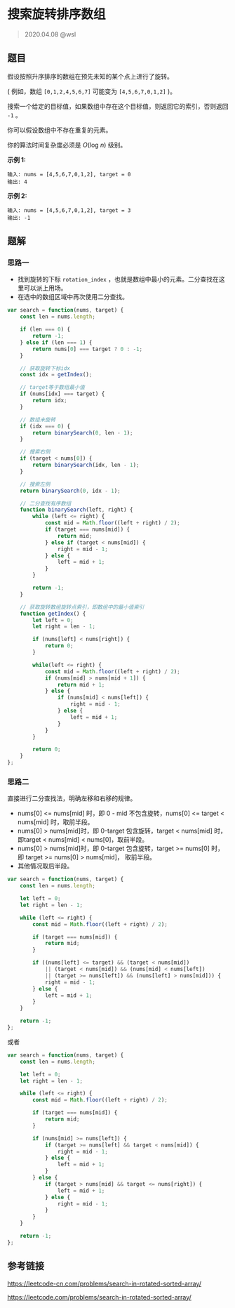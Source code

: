 # 搜索旋转排序数组

> 2020.04.08 @wsl

## 题目

假设按照升序排序的数组在预先未知的某个点上进行了旋转。

( 例如，数组 `[0,1,2,4,5,6,7]` 可能变为 `[4,5,6,7,0,1,2]` )。

搜索一个给定的目标值，如果数组中存在这个目标值，则返回它的索引，否则返回 `-1` 。

你可以假设数组中不存在重复的元素。

你的算法时间复杂度必须是 *O*(log *n*) 级别。

**示例 1:**

```
输入: nums = [4,5,6,7,0,1,2], target = 0
输出: 4
```

**示例 2:**

```
输入: nums = [4,5,6,7,0,1,2], target = 3
输出: -1
```



## 题解

### 思路一

- 找到旋转的下标 `rotation_index` ，也就是数组中最小的元素。二分查找在这里可以派上用场。
- 在选中的数组区域中再次使用二分查找。

```js
var search = function(nums, target) {
    const len = nums.length;

    if (len === 0) {
        return -1;
    } else if (len === 1) {
        return nums[0] === target ? 0 : -1;
    }

    // 获取旋转下标idx
    const idx = getIndex();

    // target等于数组最小值
    if (nums[idx] === target) {
        return idx;
    }

    // 数组未旋转
    if (idx === 0) {
        return binarySearch(0, len - 1);
    }

    // 搜索右侧
    if (target < nums[0]) {
        return binarySearch(idx, len - 1);
    }

    // 搜索左侧
    return binarySearch(0, idx - 1);

    // 二分查找有序数组
    function binarySearch(left, right) {
        while (left <= right) {
            const mid = Math.floor((left + right) / 2);
            if (target === nums[mid]) {
                return mid;
            } else if (target < nums[mid]) {
                right = mid - 1;
            } else {
                left = mid + 1;
            }
        }

        return -1;
    }

    // 获取旋转数组旋转点索引，即数组中的最小值索引
    function getIndex() {
        let left = 0;
        let right = len - 1;

        if (nums[left] < nums[right]) {
            return 0;
        }

        while(left <= right) {
            const mid = Math.floor((left + right) / 2);
            if (nums[mid] > nums[mid + 1]) {
                return mid + 1;
            } else {
                if (nums[mid] < nums[left]) {
                    right = mid - 1;
                } else {
                    left = mid + 1;
                }
            }
        }

        return 0;
    }
};
```

### 思路二

直接进行二分查找法，明确左移和右移的规律。

- nums[0] <= nums[mid] 时，即 0 - mid 不包含旋转，nums[0] <= target < nums[mid] 时，取前半段。
- nums[0] > nums[mid]时，即 0-target 包含旋转，target < nums[mid] 时，即target < nums[mid]  < nums[0]，取前半段。
- nums[0] > nums[mid]时，即 0-target 包含旋转，target >= nums[0] 时，即 target >= nums[0] > nums[mid]，  取前半段。
- 其他情况取后半段。

```js
var search = function(nums, target) {
    const len = nums.length;

    let left = 0;
    let right = len - 1;

    while (left <= right) {
        const mid = Math.floor((left + right) / 2);

        if (target === nums[mid]) {
            return mid;
        }

        if ((nums[left] <= target) && (target < nums[mid])
            || (target < nums[mid]) && (nums[mid] < nums[left])
            || (target >= nums[left]) && (nums[left] > nums[mid])) {
            right = mid - 1;
        } else {
            left = mid + 1;
        }
    }

    return -1;
};
```

或者

```js
var search = function(nums, target) {
    const len = nums.length;

    let left = 0;
    let right = len - 1;

    while (left <= right) {
        const mid = Math.floor((left + right) / 2);

        if (target === nums[mid]) {
            return mid;
        }

        if (nums[mid] >= nums[left]) {
            if (target >= nums[left] && target < nums[mid]) {
                right = mid - 1;
            } else {
                left = mid + 1;
            }
        } else {
            if (target > nums[mid] && target <= nums[right]) {
                left = mid + 1;
            } else {
                right = mid - 1;
            }
        }
    }

    return -1;
};
```



## 参考链接

<https://leetcode-cn.com/problems/search-in-rotated-sorted-array/>

<https://leetcode.com/problems/search-in-rotated-sorted-array/>

